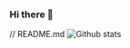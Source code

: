 ### Hi there 👋
// README.md
![Github stats](https://github-readme-stats.vercel.app/api?username=blgnksy&theme=highcontrast&show_icons=true&count_private=true)

<!--
**blgnksy/blgnksy** is a ✨ _special_ ✨ repository because its `README.md` (this file) appears on your GitHub profile.

Here are some ideas to get you started:

- 🔭 I’m currently working on ...
- 🌱 I’m currently learning ...
- 👯 I’m looking to collaborate on ...
- 🤔 I’m looking for help with ...
- 💬 Ask me about ...
- 📫 How to reach me: ...
- 😄 Pronouns: ...
- ⚡ Fun fact: ...
-->
